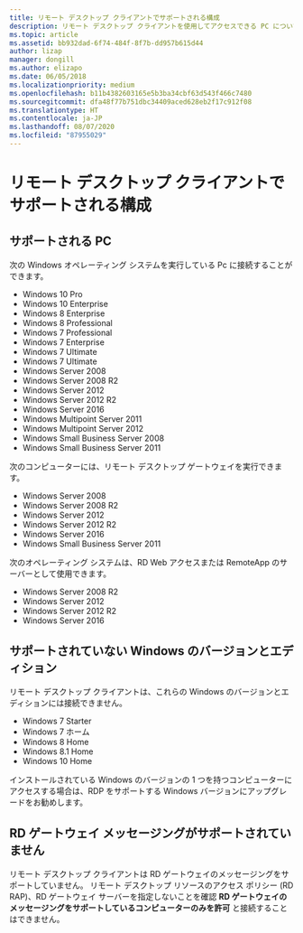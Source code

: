 ```yaml
---
title: リモート デスクトップ クライアントでサポートされる構成
description: リモート デスクトップ クライアントを使用してアクセスできる PC について説明します
ms.topic: article
ms.assetid: bb932dad-6f74-484f-8f7b-dd957b615d44
author: lizap
manager: dongill
ms.author: elizapo
ms.date: 06/05/2018
ms.localizationpriority: medium
ms.openlocfilehash: b11b4382603165e5b3ba34cbf63d543f466c7480
ms.sourcegitcommit: dfa48f77b751dbc34409aced628eb2f17c912f08
ms.translationtype: HT
ms.contentlocale: ja-JP
ms.lasthandoff: 08/07/2020
ms.locfileid: "87955029"
---
```

# <a name="remote-desktop-client---supported-configuration"></a>リモート デスクトップ クライアントでサポートされる構成

## <a name="supported-pcs"></a>サポートされる PC
次の Windows オペレーティング システムを実行している Pc に接続することができます。
- Windows 10 Pro
- Windows 10 Enterprise
- Windows 8 Enterprise
- Windows 8 Professional
- Windows 7 Professional
- Windows 7 Enterprise
- Windows 7 Ultimate
- Windows 7 Ultimate
- Windows Server 2008
- Windows Server 2008 R2
- Windows Server 2012
- Windows Server 2012 R2
- Windows Server 2016
- Windows Multipoint Server 2011
- Windows Multipoint Server 2012
- Windows Small Business Server 2008
- Windows Small Business Server 2011

次のコンピューターには、リモート デスクトップ ゲートウェイを実行できます。

- Windows Server 2008
- Windows Server 2008 R2
- Windows Server 2012
- Windows Server 2012 R2
- Windows Server 2016
- Windows Small Business Server 2011

次のオペレーティング システムは、RD Web アクセスまたは RemoteApp のサーバーとして使用できます。
- Windows Server 2008 R2
- Windows Server 2012
- Windows Server 2012 R2
- Windows Server 2016

## <a name="unsupported-windows-versions-and-editions"></a>サポートされていない Windows のバージョンとエディション

リモート デスクトップ クライアントは、これらの Windows のバージョンとエディションには接続できません。

- Windows 7 Starter
- Windows 7 ホーム
- Windows 8 Home
- Windows 8.1 Home
- Windows 10 Home

インストールされている Windows のバージョンの 1 つを持つコンピューターにアクセスする場合は、RDP をサポートする Windows バージョンにアップグレードをお勧めします。

## <a name="rd-gateway-messaging-is-not-supported"></a>RD ゲートウェイ メッセージングがサポートされていません
リモート デスクトップ クライアントは RD ゲートウェイのメッセージングをサポートしていません。 リモート デスクトップ リソースのアクセス ポリシー (RD RAP)、RD ゲートウェイ サーバーを指定しないことを確認 **RD ゲートウェイのメッセージングをサポートしているコンピューターのみを許可** と接続することはできません。